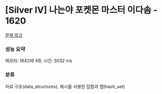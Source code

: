 # [Silver IV] 나는야 포켓몬 마스터 이다솜 - 1620 

[문제 링크](https://www.acmicpc.net/problem/1620) 

### 성능 요약

메모리: 164316 KB, 시간: 5032 ms

### 분류

자료 구조(data_structures), 해시를 사용한 집합과 맵(hash_set)

